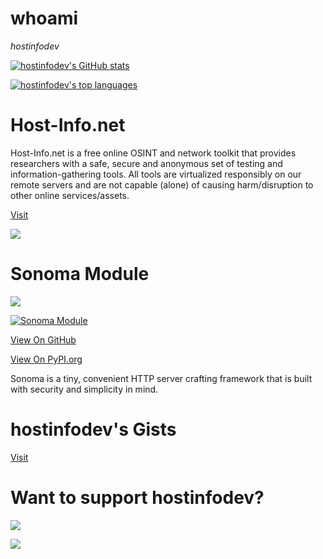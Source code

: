 # whoami

*hostinfodev*

[![hostinfodev's GitHub stats](https://github-readme-stats.vercel.app/api?username=hostinfodev&count_private=true&show_icons=true&theme=tokyonight)](https://github.com/anuraghazra/github-readme-stats)

[![hostinfodev's top languages](https://github-readme-stats.vercel.app/api/top-langs/?username=hostinfodev&theme=tokyonight&langs_count=10&layout=compact)](https://github.com/anuraghazra/github-readme-stats)

# Host-Info.net

Host-Info.net is a free online OSINT and network toolkit that provides researchers with a safe, secure and anonymous set of testing and information-gathering tools. All tools are virtualized responsibly on our remote servers and are not capable (alone) of causing harm/disruption to other online services/assets.

[Visit](https://host-info.net)

![](https://host-info.net/img/mag.png)

# Sonoma Module
![](https://camo.githubusercontent.com/b25fd418673edf6a4888bf1123cca46510a4aab40705eb1889e99e20d5fe99b2/68747470733a2f2f62616467652e667572792e696f2f70792f736f6e6f6d612e737667)

[![Sonoma Module](https://github-readme-stats.vercel.app/api/pin/?username=hostinfodev&repo=sonoma)](https://github.com/anuraghazra/github-readme-stats)

[View On GitHub](https://github.com/hostinfodev/sonoma)

[View On PyPI.org](https://pypi.org/project/sonoma/)

Sonoma is a tiny, convenient HTTP server crafting framework that is built with security and simplicity in mind.

# hostinfodev's Gists
[Visit](https://gist.github.com/hostinfodev)

# Want to support hostinfodev?

![](https://camo.githubusercontent.com/cd07f1a5d90e454e7bbf69d22ebe4cdbd3a0b3dcf56ba0b6c2495a8e99c776be/68747470733a2f2f6b6f2d66692e636f6d2f696d672f676974687562627574746f6e5f736d2e737667)

![](https://img.shields.io/badge/Cash%20App-$aerolabs-green)


